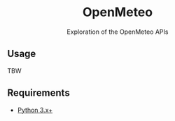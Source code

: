 <div align="center">

# OpenMeteo

Exploration of the OpenMeteo APIs

</div>

## Usage
TBW

## Requirements
* [Python 3.x+](https://www.python.org/)
